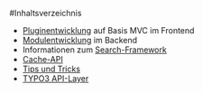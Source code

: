 #Inhaltsverzeichnis
 * [Pluginentwicklung](fe_plugins.md) auf Basis MVC im Frontend
 * [Modulentwicklung](be_modules.md) im Backend 
 * Informationen zum [Search-Framework](searchframework.md)
 * [Cache-API](cache_api.md)
 * [Tips und Tricks](other.md)
 * [TYPO3 API-Layer](typo3_api_layer.md)

